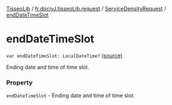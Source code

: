 [TisseoLib](../../index.md) / [fr.docjyJ.tisseoLib.request](../index.md) / [ServiceDensityRequest](index.md) / [endDateTimeSlot](./end-date-time-slot.md)

# endDateTimeSlot

`var endDateTimeSlot: LocalDateTime?` [(source)](https://github.com/docjyj/tisseoLib/tree/master/src/main/kotlin/fr/docjyJ/tisseoLib/request/ServiceDensityRequest.kt#L31)

Ending date and time of time slot.

### Property

`endDateTimeSlot` - Ending date and time of time slot.